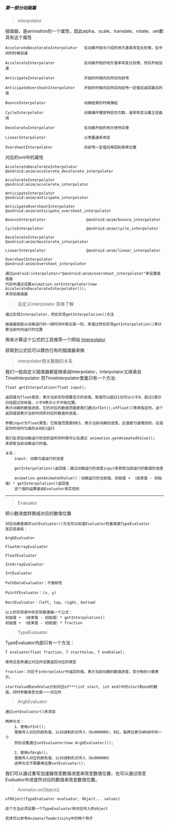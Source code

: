 ##### 第一部分动画篇

> interpolator

插值器，是animation的一个属性，因此alpha、scale、translate、rotate、set都具有这个属性

    AccelerateDecelerateInterpolator   在动画开始与介绍的地方速率改变比较慢，在中间的时候加速

    AccelerateInterpolator             在动画开始的地方速率改变比较慢，然后开始加速

    AnticipateInterpolator             开始的时候向后然后向前甩

    AnticipateOvershootInterpolator    开始的时候向后然后向前甩一定值后返回最后的值

    BounceInterpolator                 动画结束的时候弹起

    CycleInterpolator                  动画循环播放特定的次数，速率改变沿着正弦曲线

    DecelerateInterpolator             在动画开始的地方快然后慢

    LinearInterpolator                 以常量速率改变

    OvershootInterpolator              向前甩一定值后再回到原来位置

对应的xml中的属性

    AccelerateDecelerateInterpolator    @android:anim/accelerate_decelerate_interpolator

    AccelerateInterpolator              @android:anim/accelerate_interpolator

    AnticipateInterpolator              @android:anim/anticipate_interpolator

    AnticipateOvershootInterpolator     @android:anim/anticipate_overshoot_interpolator

    BounceInterpolator                  @android:anim/bounce_interpolator

    CycleInterpolator                   @android:anim/cycle_interpolator

    DecelerateInterpolator              @android:anim/decelerate_interpolator

    LinearInterpolator                  @android:anim/linear_interpolator

    OvershootInterpolator               @android:anim/overshoot_interpolator

    通过android:interpolator="@android:anim/overshoot_interpolator"来设置插值器
    代码中通过设置animation.setInterpolator(new AccelerateDecelerateInterpolator());
    来添加插值器

> 自定义interpolator 简单了解

    通过实现Interpolator，然后实现getInterpolation()方法

    插值器就是从动画运行的一段时间中取出某一刻，来通过然后实现getInterpolation()来计算当前时间运行的位置


用来计算这个公式的工具推荐一个网站
[Interpolator](http://inloop.github.io/interpolator/)

获取到公式后可以模仿已有的插值器来做


> interpolator相关数据的关系

我们一般自定义插值器都是继承自Interpolator，Interpolator又继承自TimeInterpolator
而TimeInterpolator里面只有一个方法:

    float getInterpolation(float input);

    返回值为float类型，表示当前实际想要显示的进度。取值可以超过1也可以小于0，超过1表示已经超过目标值，小于0表示小于开始位置。
    表示动画的数值进度，它的对应的数值范围是我们通过ofInt(),ofFloat()等来指定的，这个返回值就表示当前时间所对应的数值的进度。

    参数input为float类型，它取值范围是0到1，表示当前动画的进度，此值是匀速增加的，在指定的时间内匀速的从0到1运行

    我们在添加动画运行状态的监听的时候可以在通过 animation.getAnimatedValue();
    来获取当前动画运行的值。

    关系：
        input: 动画匀速运行的进度

        getInterpolation()返回值：通过动画运行的进度input来获取当前运行的数值的进度

        animation.getAnimatedValue()：动画运行的当前值，初始值 + （结束值 - 初始值）* getInterpolation()返回值
        这个值的运算是由Evaluator来实现的

----

> Evaluator

把小数进度转换成对应的数值位置

    对应动画里面的setEvaluator()方法可以知道Evaluator的基类是TypeEvaluator
    其实现类有：

    ArgbEvaluator

    FloatArrayEvaluator

    FloatEvaluator

    IntArrayEvaluator

    IntEvaluator

    PathDataEvaluator：不做研究

    PointFEvaluator：(x, y)

    RectEvaluator：（left, top, right, bottom）

    以上的实现类中的实现都遵循一个公式：
    初始值 + （结束值 - 初始值）* getInterpolation()
    初始值 + （结束值 - 初始值）* fraction


> TypeEvaluator

TypeEvaluator内部只有一个方法：

    T evaluate(float fraction, T startValue, T endValue);

    使用泛型来通过对应的设置返回对应的类型

    fraction：对应于interpolator中返回的值，表示当前动画的数值进度，百分制的小数表示。

    startValue和endValue分别对应of***(int start, int end)中的start和end的数值，同时参数类型也是一一对应的


> ArgbEvaluator

    通过setEvaluator()来添加

    两种方式：
        1、使用ofInt();
        里面传入对应的颜色值，以16进制形式传入（0x000000），8位，每两位表示ARGB中的一个
        然后设置通过setEvaluator(new ArgbEvaluator());

        2、使用ofArgb();
        里面传入对应的颜色值，以16进制形式传入（0x000000）
        这种方式不需要再设置setEvaluator();

我们可以通过重写加速器改变数值进度来改变数值位置，也可以通过改变Evaluator中进度所对应的数值来改变数值位置。


> Animator.onObject()

    ofObject(TypeEvaluator evaluator, Object... values)

    这个方法必须设置一个TypeEvaluator来对应传入的object

    具体可以参考AnimatorTwoActivity中的两个例子






